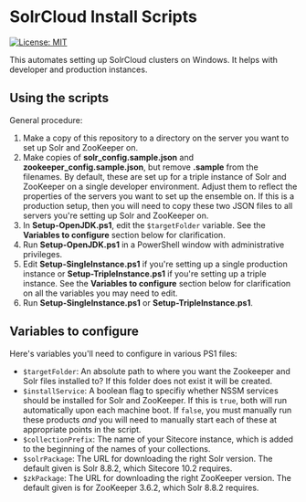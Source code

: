 # SolrCloud Install Scripts

[![License: MIT](https://img.shields.io/badge/License-MIT-yellow.svg)](https://opensource.org/licenses/MIT)

This automates setting up SolrCloud clusters on Windows. It helps with developer and production instances.

## Using the scripts

General procedure:

1. Make a copy of this repository to a directory on the server you want to set up Solr and ZooKeeper on.
1. Make copies of **solr_config.sample.json** and **zookeeper_config.sample.json**, but remove **.sample** from the filenames. By default, these are set up for a triple instance of Solr and ZooKeeper on a single developer environment. Adjust them to reflect the properties of the servers you want to set up the ensemble on. If this is a production setup, then you will need to copy these two JSON files to all servers you're setting up Solr and ZooKeeper on.
1. In **Setup-OpenJDK.ps1**, edit the `$targetFolder` variable. See the **Variables to configure** section below for clarification.
1. Run **Setup-OpenJDK.ps1** in a PowerShell window with administrative privileges.
1. Edit **Setup-SingleInstance.ps1** if you're setting up a single production instance or **Setup-TripleInstance.ps1** if you're setting up a triple instance. See the **Variables to configure** section below for clarification on all the variables you may need to edit.
1. Run **Setup-SingleInstance.ps1** or **Setup-TripleInstance.ps1**.

## Variables to configure

Here's variables you'll need to configure in various PS1 files:
* `$targetFolder`: An absolute path to where you want the Zookeeper and Solr files installed to? If this folder does not exist
  it will be created.
* `$installService`: A boolean flag to specifiy whether NSSM services should be installed for Solr and ZooKeeper. If this is `true`, both will run automatically upon each machine boot. If `false`, you must manually run these products _and_ you will need to manually start each of these at appropriate points in the script.
* `$collectionPrefix`: The name of your Sitecore instance, which is added to the beginning of the names of your collections.
* `$solrPackage`: The URL for downloading the right Solr version. The default given is Solr 8.8.2, which Sitecore 10.2 requires.
* `$zkPackage`: The URL for downloading the right ZooKeeper version. The default given is for ZooKeeper 3.6.2, which Solr 8.8.2 requires.